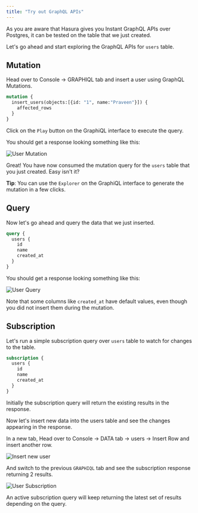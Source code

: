 ```yaml
---
title: "Try out GraphQL APIs"
---
```


As you are aware that Hasura gives you Instant GraphQL APIs over Postgres, it can be tested on the table that we just created.

Let's go ahead and start exploring the GraphQL APIs for `users` table.

## Mutation

Head over to Console -> GRAPHIQL tab and insert a user using GraphQL Mutations.

```graphql
mutation {
  insert_users(objects:[{id: "1", name:"Praveen"}]) {
    affected_rows
  }
}
```

Click on the `Play` button on the GraphiQL interface to execute the query.

You should get a response looking something like this:

![User Mutation](/https://graphql-engine-cdn.hasura.io/learn-hasura/assets/graphql-hasura/graphql-mutation-user.png)

Great! You have now consumed the mutation query for the `users` table that you just created. Easy isn't it?

**Tip**: You can use the `Explorer` on the GraphiQL interface to generate the mutation in a few clicks. 

## Query

Now let's go ahead and query the data that we just inserted.

```graphql
query {
  users {
    id
    name
    created_at
  }
}
```

You should get a response looking something like this:

![User Query](/https://graphql-engine-cdn.hasura.io/learn-hasura/assets/graphql-hasura/graphql-query-user.png)

Note that some columns like `created_at` have default values, even though you did not insert them during the mutation.

## Subscription

Let's run a simple subscription query over `users` table to watch for changes to the table.

```graphql
subscription {
  users {
    id
    name
    created_at
  }
}
```

Initially the subscription query will return the existing results in the response.

Now let's insert new data into the users table and see the changes appearing in the response.

In a new tab, Head over to Console -> DATA tab -> users -> Insert Row and insert another row.

![Insert new user](/https://graphql-engine-cdn.hasura.io/learn-hasura/assets/graphql-hasura/user-insert-new-row.png)

And switch to the previous `GRAPHIQL` tab and see the subscription response returning 2 results.

![User Subscription](/https://graphql-engine-cdn.hasura.io/learn-hasura/assets/graphql-hasura/graphql-subscription-user.png)

An active subscription query will keep returning the latest set of results depending on the query.



